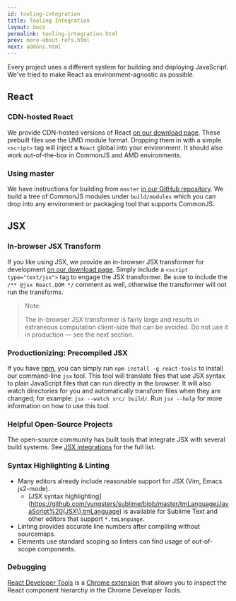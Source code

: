 ```yaml
---
id: tooling-integration
title: Tooling Integration
layout: docs
permalink: tooling-integration.html
prev: more-about-refs.html
next: addons.html
---
```


Every project uses a different system for building and deploying JavaScript. We've tried to make React as environment-agnostic as possible.

## React

### CDN-hosted React

We provide CDN-hosted versions of React [on our download page](/react/downloads.html). These prebuilt files use the UMD module format. Dropping them in with a simple `<script>` tag will inject a `React` global into your environment. It should also work out-of-the-box in CommonJS and AMD environments.


### Using master

We have instructions for building from `master` [in our GitHub repository](https://github.com/facebook/react). We build a tree of CommonJS modules under `build/modules` which you can drop into any environment or packaging tool that supports CommonJS.

## JSX

### In-browser JSX Transform

If you like using JSX, we provide an in-browser JSX transformer for development [on our download page](/react/downloads.html). Simply include a `<script type="text/jsx">` tag to engage the JSX transformer. Be sure to include the `/** @jsx React.DOM */` comment as well, otherwise the transformer will not run the transforms.

> Note:
>
> The in-browser JSX transformer is fairly large and results in extraneous computation client-side that can be avoided. Do not use it in production — see the next section.


### Productionizing: Precompiled JSX

If you have [npm](http://npmjs.org/), you can simply run `npm install -g react-tools` to install our command-line `jsx` tool. This tool will translate files that use JSX syntax to plain JavaScript files that can run directly in the browser. It will also watch directories for you and automatically transform files when they are changed; for example: `jsx --watch src/ build/`. Run `jsx --help` for more information on how to use this tool.


### Helpful Open-Source Projects

The open-source community has built tools that integrate JSX with several build systems. See [JSX integrations](/react/docs/complementary-tools.html#jsx-integrations) for the full list.


### Syntax Highlighting & Linting

* Many editors already include reasonable support for JSX (Vim, Emacs js2-mode).
  * [JSX syntax highlighting](https://github.com/yungsters/sublime/blob/master/tmLanguage/JavaScript%20(JSX\).tmLanguage) is available for Sublime Text and other editors
    that support `*.tmLanguage`.
* Linting provides accurate line numbers after compiling without sourcemaps.
* Elements use standard scoping so linters can find usage of out-of-scope components.

### Debugging

[React Developer Tools](https://github.com/facebook/react-devtools) is a [Chrome extension](https://chrome.google.com/webstore/detail/react-developer-tools/fmkadmapgofadopljbjfkapdkoienihi?hl=en) that allows you to inspect the React component hierarchy in the Chrome Developer Tools.
